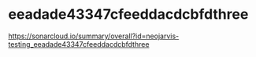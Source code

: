 # eeadade43347cfeeddacdcbfdthree
https://sonarcloud.io/summary/overall?id=neojarvis-testing_eeadade43347cfeeddacdcbfdthree
